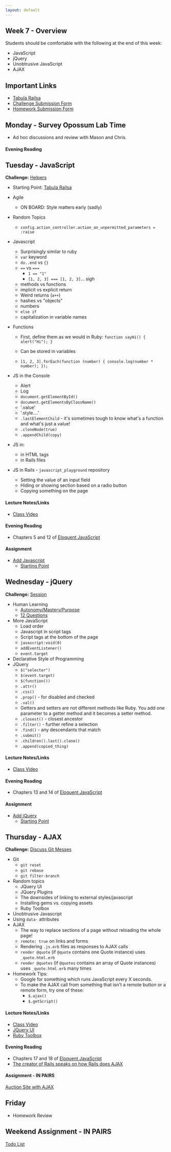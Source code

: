 ```yaml
---
layout: default
---
```


## Week 7 - Overview

Students should be comfortable with the following at the end of this week:

* JavaScript
* jQuery
* Unobtrusive JavaScript
* AJAX


## Important Links

* [Tabula Railsa](https://github.com/tiyd-rails-2015-08/tabula_railsa)
* [Challenge Submission Form](http://goo.gl/forms/JhvP6hX7VN)
* [Homework Submission Form](http://goo.gl/forms/2Gki2xhdO6)


## Monday - Survey Opossum Lab Time

* Ad hoc discussions and review with Mason and Chris.

#### Evening Reading



## Tuesday - JavaScript

**Challenge:** [Helpers](https://github.com/masonfmatthews/rails_assignments/blob/master/challenges/rails_helpers.md)

* Starting Point: [Tabula Railsa](https://github.com/tiyd-rails-2015-08/tabula_railsa)

* Agile
  * ON BOARD: Style matters early (sadly)
* Random Topics
  * `config.action_controller.action_on_unpermitted_parameters = :raise`
* Javascript
  * Surprisingly similar to ruby
  * `var` keyword
  * `do..end` vs `{}`
  * `==` vs `===`
    * `1 == "1"`
    * `[1, 2, 3] === [1, 2, 3]`... sigh
  * methods vs functions
  * implicit vs explicit return
  * Weird returns (`a++`)
  * hashes vs "objects"
  * numbers
  * `else if`
  * capitalization in variable names
* Functions
  * First, define them as we would in Ruby: `function sayHi() { alert("Hi"); }`
  * Can be stored in variables
  * `[1, 2, 3].forEach(function (number) { console.log(number * number); });`

    <!-- function greet(greeting) {
      return function() {
        return greeting + " world!";
      };
    }
    var hello = greet("Hello");
    var goodbye = greet("Goodbye");
    hello(); // Hello world!
    goodbye(); // Goodbye world! -->

* JS in the Console
  * Alert
  * Log
  * `document.getElementById()`
  * `document.getElementsByClassName()`
  * '.value'
  * '.style....'
  * `.lastElementChild` - it's sometimes tough to know what's a function and what's just a value!
  * `.cloneNode(true)`
  * `.appendChild(copy)`
* JS in:
  * in HTML tags
  * in Rails files
* JS in Rails - `javascript_playground` repository
  * Setting the value of an input field
  * Hiding or showing section based on a radio button
  * Copying something on the page

#### Lecture Notes/Links

* [Class Video]()

#### Evening Reading

* Chapters 5 and 12 of [Eloquent JavaScript](http://eloquentjavascript.net/)

#### Assignment

* [Add Javascript](https://github.com/tiyd-rails-2015-08/add_javascript)
  * [Starting Point](https://github.com/tiyd-rails-2015-08/coursyl)


## Wednesday - jQuery

**Challenge:** [Session](https://github.com/masonfmatthews/rails_assignments/blob/master/challenges/rails_session.md)

* Human Learning
  * [Autonomy/Mastery/Purpose](https://www.youtube.com/watch?v=u6XAPnuFjJc)
  * [12 Questions](w7-3/12questions.pdf)
* More JavaScript
  * Load order
  * Javascript in script tags
  * Script tags at the bottom of the page
  * `javascript:void(0)`
  * `addEventListener()`
  * `event.target`
* Declarative Style of Programming
* JQuery
  * `$("selector")`
  * `$(event.target)`
  * `$(function())`
  * `.attr()`
  * `.css()`
  * `.prop()` - for disabled and checked
  * `.val()`
  * Getters and setters are not different methods like Ruby.  You add one parameter to a getter method and it becomes a setter method.
  * `.closest()` - closest ancestor
  * `.filter()` - further refine a selection
  * `.find()` - any descendants that match
  * `.submit()`
  * `.children().last().clone()`
  * `.append(copied_thing)`

#### Lecture Notes/Links

* [Class Video]()

#### Evening Reading

* Chapters 13 and 14 of [Eloquent JavaScript](http://eloquentjavascript.net/)

#### Assignment

* [Add jQuery](https://github.com/tiyd-rails-2015-08/add_jquery)
  * [Starting Point](https://github.com/tiyd-rails-2015-08/coursyl_with_some_jquery)


## Thursday - AJAX

**Challenge:** [Discuss Git Messes](https://github.com/masonfmatthews/rails_assignments/blob/master/challenges/discuss_git_messes.md)

* Git
  * `git reset`
  * `git rebase`
  * `git filter-branch`
* Random topics
  * JQuery UI
  * JQuery Plugins
  * The downsides of linking to external styles/javascript
  * Installing gems vs. copying assets
  * Ruby Toolbox
* Unobtrusive Javascript
* Using `data-` attributes
* AJAX
  * The way to replace sections of a page without reloading the whole page!
  * `remote: true` on links and forms
  * Rendering `.js.erb` files as responses to AJAX calls
  * `render @quote` (if `@quote` contains one Quote instance) uses `_quote.html.erb`
  * `render @quotes` (if `@quotes` contains an array of Quote instances) uses `_quote.html.erb` many times
* Homework Tips:
  * Google for something which runs JavaScript every X seconds.
  * To make the AJAX call from something that isn't a remote button or a remote form, try one of these:
    * `$.ajax()`
    * `$.getScript()`

#### Lecture Notes/Links

* [Class Video]()
* [JQuery UI](http://jqueryui.com/)
* [Ruby Toolbox](https://www.ruby-toolbox.com)


#### Evening Reading

* Chapters 17 and 18 of [Eloquent JavaScript](http://eloquentjavascript.net/)
* [The creator of Rails speaks on how Rails does AJAX](https://signalvnoise.com/posts/3697-server-generated-javascript-responses)

#### Assignment - IN PAIRS

[Auction Site with AJAX](https://github.com/tiyd-rails-2015-08/auction_ajax)

## Friday

* Homework Review

## Weekend Assignment - IN PAIRS

[Todo List](https://github.com/tiyd-rails-2015-08/todo_app)

